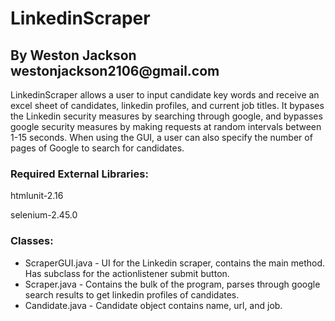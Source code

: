 # <h1>LinkedinScraper</h1>
<h2>By Weston Jackson
westonjackson2106@gmail.com</h2>

LinkedinScraper allows a user to input candidate key words and receive an excel sheet of candidates, linkedin profiles, and current job titles. It bypases the Linkedin security measures by searching through google, and bypasses google security measures by making requests at random intervals between 1-15 seconds. When using the GUI, a user can also specify the number of pages of Google to search for candidates.


<h3>Required External Libraries:</h3>
<p>htmlunit-2.16</p>
<p>selenium-2.45.0</p>

<h3>Classes:</h3>
<ul>
<li>ScraperGUI.java - UI for the Linkedin scraper, contains the main method. Has subclass for the actionlistener submit button.</li>
<li>Scraper.java - Contains the bulk of the program, parses through google search results to get linkedin profiles of candidates.</li>
<li>Candidate.java - Candidate object contains name, url, and job.</li>
</ul>
